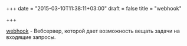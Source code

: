 +++
date = "2015-03-10T11:38:11+03:00"
draft = false
title = "webhook"

+++

<p><a href="https://github.com/adnanh/webhook">webhook</a>&nbsp;- Вебсервер, которой дает возможность вещать задачи на входящие запросы.</p>

